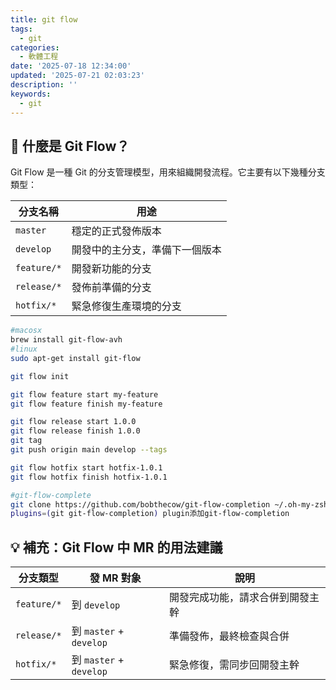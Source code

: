 ```yaml
---
title: git flow
tags:
  - git
categories:
  - 軟體工程
date: '2025-07-18 12:34:00'
updated: '2025-07-21 02:03:23'
description: ''
keywords:
  - git
---
```

## 🔧 什麼是 Git Flow？

Git Flow 是一種 Git 的分支管理模型，用來組織開發流程。它主要有以下幾種分支類型：

|分支名稱|用途|
|---|---|
|`master`|穩定的正式發佈版本|
|`develop`|開發中的主分支，準備下一個版本|
|`feature/*`|開發新功能的分支|
|`release/*`|發佈前準備的分支|
|`hotfix/*`|緊急修復生產環境的分支|
 <!-- more -->
 
```bash
#macosx
brew install git-flow-avh
#linux
sudo apt-get install git-flow

git flow init

git flow feature start my-feature
git flow feature finish my-feature

git flow release start 1.0.0
git flow release finish 1.0.0
git tag
git push origin main develop --tags

git flow hotfix start hotfix-1.0.1
git flow hotfix finish hotfix-1.0.1

#git-flow-complete
git clone https://github.com/bobthecow/git-flow-completion ~/.oh-my-zsh/custom/plugins/
plugins=(git git-flow-completion) plugin添加git-flow-completion
```

## 💡 補充：Git Flow 中 MR 的用法建議

| 分支類型        | 發 MR 對象                | 說明               |
| ----------- | ---------------------- | ---------------- |
| `feature/*` | 到 `develop`            | 開發完成功能，請求合併到開發主幹 |
| `release/*` | 到 `master` + `develop` | 準備發佈，最終檢查與合併     |
| `hotfix/*`  | 到 `master` + `develop` | 緊急修復，需同步回開發主幹    |
